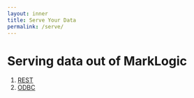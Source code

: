 ```yaml
---
layout: inner
title: Serve Your Data
permalink: /serve/
---
```


# Serving data out of MarkLogic

1. [REST](rest.md)
1. [ODBC](odbc.md)
